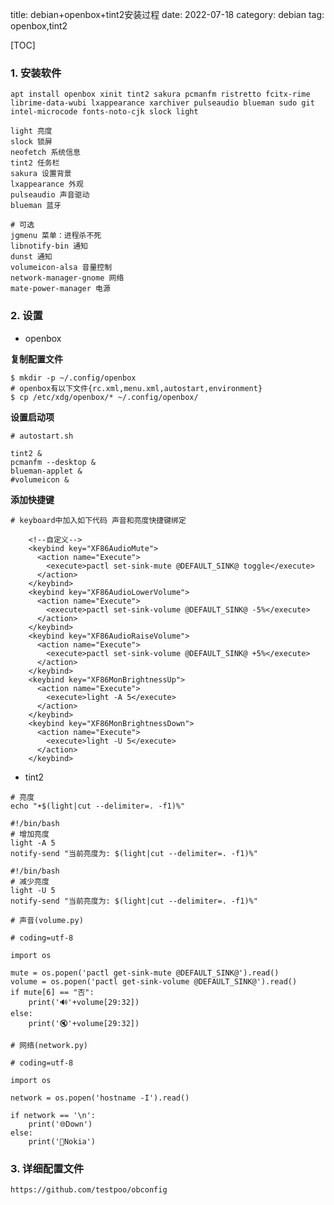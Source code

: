 title: debian+openbox+tint2安装过程
date: 2022-07-18
category: debian
tag: openbox,tint2

[TOC]

### 1. 安装软件

`apt install openbox xinit tint2 sakura pcmanfm ristretto fcitx-rime librime-data-wubi lxappearance xarchiver pulseaudio blueman sudo git intel-microcode fonts-noto-cjk slock light`

```
light 亮度
slock 锁屏
neofetch 系统信息
tint2 任务栏
sakura 设置背景
lxappearance 外观
pulseaudio 声音驱动
blueman 蓝牙

# 可选
jgmenu 菜单：进程杀不死
libnotify-bin 通知
dunst 通知
volumeicon-alsa 音量控制
network-manager-gnome 网络
mate-power-manager 电源
```

### 2. 设置

- openbox

**复制配置文件**

```
$ mkdir -p ~/.config/openbox
# openbox有以下文件{rc.xml,menu.xml,autostart,environment}
$ cp /etc/xdg/openbox/* ~/.config/openbox/
```

**设置启动项**

```
# autostart.sh

tint2 &
pcmanfm --desktop &
blueman-applet &
#volumeicon &
```


**添加快捷键**

```
# keyboard中加入如下代码 声音和亮度快捷键绑定

    <!--自定义-->
    <keybind key="XF86AudioMute">
      <action name="Execute">
        <execute>pactl set-sink-mute @DEFAULT_SINK@ toggle</execute>
      </action>
    </keybind>
    <keybind key="XF86AudioLowerVolume">
      <action name="Execute">
        <execute>pactl set-sink-volume @DEFAULT_SINK@ -5%</execute>
      </action>
    </keybind>
    <keybind key="XF86AudioRaiseVolume">
      <action name="Execute">
        <execute>pactl set-sink-volume @DEFAULT_SINK@ +5%</execute>
      </action>
    </keybind>
    <keybind key="XF86MonBrightnessUp">
      <action name="Execute">
        <execute>light -A 5</execute>
      </action>
    </keybind>
    <keybind key="XF86MonBrightnessDown">
      <action name="Execute">
        <execute>light -U 5</execute>
      </action>
    </keybind>
```

- tint2

```
# 亮度
echo "☀️$(light|cut --delimiter=. -f1)%"
```

```
#!/bin/bash
# 增加亮度
light -A 5
notify-send "当前亮度为: $(light|cut --delimiter=. -f1)%"
```

```
#!/bin/bash
# 减少亮度
light -U 5
notify-send "当前亮度为: $(light|cut --delimiter=. -f1)%"
```

```
# 声音(volume.py)

# coding=utf-8

import os

mute = os.popen('pactl get-sink-mute @DEFAULT_SINK@').read()
volume = os.popen('pactl get-sink-volume @DEFAULT_SINK@').read()
if mute[6] == "否":
    print('🔊'+volume[29:32])
else:
    print('🔇'+volume[29:32])
```

```
# 网络(network.py)

# coding=utf-8

import os

network = os.popen('hostname -I').read()

if network == '\n':
    print('🌐Down')
else:
    print('📶Nokia')
```

### 3. 详细配置文件

`https://github.com/testpoo/obconfig`